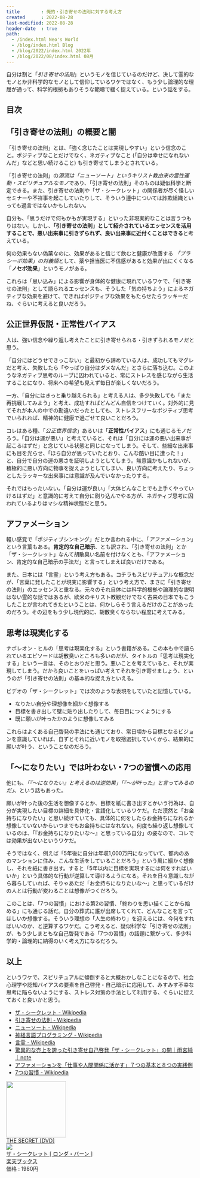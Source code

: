```yaml
---
title        : 俺的・引き寄せの法則に対する考え方
created      : 2022-08-28
last-modified: 2022-08-28
header-date  : true
path:
  - /index.html Neo's World
  - /blog/index.html Blog
  - /blog/2022/index.html 2022年
  - /blog/2022/08/index.html 08月
---
```


自分は割と「*引き寄せの法則*」というモノを信じているのだけど、決して霊的なモノとか非科学的なモノとして信仰しているワケではなく、もう少し論理的な理屈が通って、科学的根拠もありそうな範疇で緩く捉えている。という話をする。

## 目次

## 「引き寄せの法則」の概要と闇

「引き寄せの法則」とは、「強く念じたことは実現しやすい」という信念のこと。ポジティブなことだけでなく、ネガティブなこと (「自分は幸せになれないんだ」などと思い続けること) も引き寄せてしまうとされている。

「引き寄せの法則」の*源流は「ニューソート」というキリスト教由来の霊性運動・スピリチュアルなモノ*であり、「引き寄せの法則」そのものは疑似科学と断定できる。また、引き寄せの法則や「ザ・シークレット」の関係者が尽く怪しいセミナーや不祥事を起こしていたりして、そういう連中については詐欺組織といっても過言ではないかもしれない。

自分も、「思うだけで何もかもが実現する」といった非現実的なことは言うつもりはない。しかし、**「引き寄せの法則」として紹介されているエッセンスを活用することで、悪い出来事に引きずられず、良い出来事に近付くことはできる**と考えている。

何の効果もない偽薬なのに、効果があると信じて飲むと健康が改善する *「プラシーボ効果」の対義語*として、薬や担当医に不信感があると効果が出にくくなる「**ノセボ効果**」というモノがある。

これらは「思い込み」による影響が身体的な健康に現れているワケで、「引き寄せの法則」として語られるエッセンスも、そうした「気の持ちよう」によるネガティブな効果を避けて、できればポジティブな効果をもたらせたらラッキーだね、ぐらいに考えると良いだろう。

## 公正世界仮説・正常性バイアス

人は、強い信念や繰り返し考えたことに引き寄せられる・引きずられるモノだと思う。

「自分にはどうせできっこない」と最初から諦めている人は、成功してもマグレだと考え、失敗したら「やっぱり自分はダメなんだ」とさらに落ち込む。このようなネガティブ思考のループに囚われていると、常にストレスを感じながら生活することになり、将来への希望も見えず毎日が楽しくないだろう。

一方、「自分にはきっと乗り越えられる」と考える人は、多少失敗しても「また再挑戦してみよう」と考え、成功すればどんどん自信をつけていく。対外的に見てそれが本人の中での勘違いだったとしても、ストレスフリーなポジティブ思考でいられれば、精神的に健康で過ごせて良いことだろう。

コレはある種、「*公正世界信念*」あるいは「**正常性バイアス**」にも通じるモノだろう。「自分は運が悪い」と考えていると、それは「自分には運の悪い出来事が起こるはずだ」と念じている状態と同じになってしまう。そして、些細な出来事にも目を光らせ、「ほら自分が思っていたとおり、こんな酷い目に遭った！」と、自分で自分の運の悪さを証明しようとしてしまう。無意識かもしれないが、積極的に悪い方向に物事を捉えようとしてしまい、良い方向に考えたり、ちょっとしたラッキーな出来事には意識が及んでいなかったりする。

それではもったいない。「自分は運が良い」「大体どんなことでも上手くやっていけるはずだ」と意識的に考えて自分に刷り込んでやる方が、ネガティブ思考に囚われているよりはマシな精神状態だと思う。

## アファメーション

軽い感覚で「ポジティブシンキング」だとか言われる中に、「*アファメーション*」という言葉もある。**肯定的な自己暗示**、とも訳され、「引き寄せの法則」とか「ザ・シークレット」なんて胡散臭い名前を付けなくとも、「アファメーション、肯定的な自己暗示の手法だ」と言ってしまえば良いだけである。

また、日本には「言霊」という考え方もある。コチラもスピリチュアルな概念だが、「言葉に発したことが現実に影響する」という考え方で、まさに「引き寄せの法則」のエッセンスと重なる。元々のそれ自体には科学的根拠や論理的な説明はない霊的な話ではあるが、欧米のキリスト教観だけでなく古来の日本でもこうしたことが言われてきたということは、何かしらそう言えるだけのことがあったのだろう。その辺をもう少し現代的に、胡散臭くならない程度に考えてみる。

## 思考は現実化する

ナポレオン・ヒルの「思考は現実化する」という書籍がある。この本も中で語られているエピソードは胡散臭いところも多いのだが、タイトルの「思考は現実化する」という一言は、そのとおりだと思う。悪いことを考えていると、それが実現してしまう。だから良いことをいっぱい考えてそれを引き寄せましょう、というのが「引き寄せの法則」の基本的な捉え方といえる。

ビデオの「ザ・シークレット」では次のような表現をしていたと記憶している。

- なりたい自分や理想像を細かく想像する
- 目標を書き出して壁に貼り出したりして、毎日目につくようにする
- 既に願いが叶ったかのように想像してみる

これらはよくある自己啓発の手法にも通じており、常日頃から目標となるビジョンを意識していれば、自ずとそれに近いモノを取捨選択していくから、結果的に願いが叶う、ということなのだろう。

## 「〜になりたい」では叶わない・7つの習慣への応用

他にも、*「『〜になりたい』と考えるのは逆効果」「『〜が叶った』と言ってみるのだ」*、という話もあった。

願いが叶った後の生活を想像するとか、目標を紙に書き出すとかいう行為は、自分が実現したい目標の詳細を具体化・言語化しているワケだ。ただ漠然と「お金持ちになりたい」と思い続けていても、具体的に何をしたらお金持ちになれるか想像していないからいつまでもお金持ちにはなれない。何度も繰り返し想像しているのは、「『お金持ちになりたいな〜』と思っている自分」の姿なので、コレでは効果が出ないというワケだ。

そうではなく、例えば「5年後に自分は年収1,000万円になっていて、都内のあのマンションに住み、こんな生活をしていることだろう」という風に細かく想像し、それを紙に書き出す。すると「5年以内に目標を実現するには何をすればいいか」という具体的な行動が逆算して導けるようになる。それを日々意識しながら暮らしていれば、そりゃあただ「お金持ちになりたいな〜」と思っているだけの人とは行動が変わることは想像がつくだろう。

このことは、「7つの習慣」における第2の習慣、「終わりを思い描くことから始める」にも通じる話だ。自分の葬式に誰が出席してくれて、どんなことを言ってほしいか想像する。そういう理想の「人生の終わり」を迎えるには、今何をすればいいのか、と逆算するワケだ。こう考えると、疑似科学な「引き寄せの法則」が、もう少しまともな自己啓発である「7つの習慣」の話題に繋がって、多少科学的・論理的に納得のいく考え方になるだろう。

## 以上

というワケで、スピリチュアルに傾倒すると大概おかしなことになるので、社会心理学や認知バイアスの要素を自己啓発・自己暗示に応用して、みすみす不幸な思考に陥らないようにする、ストレス対策の手法として利用する、ぐらいに捉えておくと良いかと思う。

- [ザ・シークレット - Wikipedia](https://ja.wikipedia.org/wiki/%E3%82%B6%E3%83%BB%E3%82%B7%E3%83%BC%E3%82%AF%E3%83%AC%E3%83%83%E3%83%88)
- [引き寄せの法則 - Wikipedia](https://ja.wikipedia.org/wiki/%E5%BC%95%E3%81%8D%E5%AF%84%E3%81%9B%E3%81%AE%E6%B3%95%E5%89%87)
- [ニューソート - Wikipedia](https://ja.wikipedia.org/wiki/%E3%83%8B%E3%83%A5%E3%83%BC%E3%82%BD%E3%83%BC%E3%83%88)
- [神経言語プログラミング - Wikipedia](https://ja.wikipedia.org/wiki/%E7%A5%9E%E7%B5%8C%E8%A8%80%E8%AA%9E%E3%83%97%E3%83%AD%E3%82%B0%E3%83%A9%E3%83%9F%E3%83%B3%E3%82%B0)
- [言霊 - Wikipedia](https://ja.wikipedia.org/wiki/%E8%A8%80%E9%9C%8A)
- [驚異的な売上を誇った引き寄せ自己啓発「ザ・シークレット」の闇｜雨宮純｜note](https://note.com/caffelover/n/n8e27be619050)
- [アファメーションを「仕事や人間関係に活かす」７つの基本と８つの実践例](https://life-and-mind.com/affirmation-12198)
- [7つの習慣 - Wikipedia](https://ja.wikipedia.org/wiki/7%E3%81%A4%E3%81%AE%E7%BF%92%E6%85%A3)

<div class="ad-amazon">
  <div class="ad-amazon-image">
    <a href="https://www.amazon.co.jp/dp/B001BAOCXE?tag=neos21-22&amp;linkCode=osi&amp;th=1&amp;psc=1">
      <img src="https://m.media-amazon.com/images/I/41wQfNrOPWL._SL160_.jpg" width="160" height="150">
    </a>
  </div>
  <div class="ad-amazon-info">
    <div class="ad-amazon-title">
      <a href="https://www.amazon.co.jp/dp/B001BAOCXE?tag=neos21-22&amp;linkCode=osi&amp;th=1&amp;psc=1">THE SECRET [DVD]</a>
    </div>
  </div>
</div>

<div class="ad-rakuten">
  <div class="ad-rakuten-image">
    <a href="https://hb.afl.rakuten.co.jp/hgc/g00q0722.waxyc9ff.g00q0722.waxyd017/?pc=https%3A%2F%2Fitem.rakuten.co.jp%2Fbook%2F4727113%2F&amp;m=http%3A%2F%2Fm.rakuten.co.jp%2Fbook%2Fi%2F12248126%2F">
      <img src="https://thumbnail.image.rakuten.co.jp/@0_mall/book/cabinet/0479/04791557.jpg?_ex=128x128">
    </a>
  </div>
  <div class="ad-rakuten-info">
    <div class="ad-rakuten-title">
      <a href="https://hb.afl.rakuten.co.jp/hgc/g00q0722.waxyc9ff.g00q0722.waxyd017/?pc=https%3A%2F%2Fitem.rakuten.co.jp%2Fbook%2F4727113%2F&amp;m=http%3A%2F%2Fm.rakuten.co.jp%2Fbook%2Fi%2F12248126%2F">ザ・シークレット [ ロンダ・バーン ]</a>
    </div>
    <div class="ad-rakuten-shop">
      <a href="https://hb.afl.rakuten.co.jp/hgc/g00q0722.waxyc9ff.g00q0722.waxyd017/?pc=https%3A%2F%2Fwww.rakuten.co.jp%2Fbook%2F&amp;m=http%3A%2F%2Fm.rakuten.co.jp%2Fbook%2F">楽天ブックス</a>
    </div>
    <div class="ad-rakuten-price">価格 : 1980円</div>
  </div>
</div>
